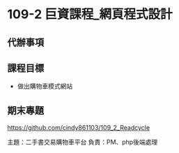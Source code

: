 # 109-2 巨資課程_網頁程式設計

## 代辦事項

## 課程目標

* 做出購物車模式網站

## 期末專題

https://github.com/cindy861103/109_2_Readcycle

主題：二手書交易購物車平台
負責：PM、php後端處理








